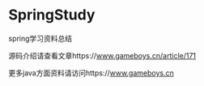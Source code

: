 # SpringStudy
spring学习资料总结

源码介绍请查看文章https://www.gameboys.cn/article/171

更多java方面资料请访问https://www.gameboys.cn

